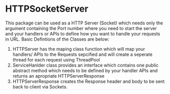 # HTTPSocketServer
This package can be used as a HTTP Server (Socket) which needs only the argument containing the Port number where you need to start the server and your handlers or APIs to define how you want to handle your requests in URL.
Basic Defintions of the Classes are below:
1. HTTPServer has the maping class function which will map your handlers/ APIs to the Requests sepcified and will create a seperate thread for each request using ThreadPool
2. ServiceHanlder class provides an interface which contains one public abstract method which needs to be defined by your handler APIs and returns an apropriate HTTPServerResponse
3. HTTPServerResponse creates the Response header and body to be sent back to client via Sockets.

